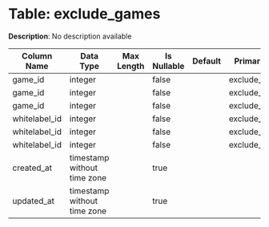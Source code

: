 # Table: exclude_games

**Description**: No description available

| Column Name | Data Type | Max Length | Is Nullable | Default | Primary Key | Foreign Key |
|-------------|-----------|------------|-------------|---------|-------------|-------------|
| game_id | integer |  | false |  | exclude_games | games |
| game_id | integer |  | false |  | exclude_games | exclude_games |
| game_id | integer |  | false |  | exclude_games | exclude_games |
| whitelabel_id | integer |  | false |  | exclude_games | exclude_games |
| whitelabel_id | integer |  | false |  | exclude_games | exclude_games |
| whitelabel_id | integer |  | false |  | exclude_games | whitelabels |
| created_at | timestamp without time zone |  | true |  |  |  |
| updated_at | timestamp without time zone |  | true |  |  |  |
